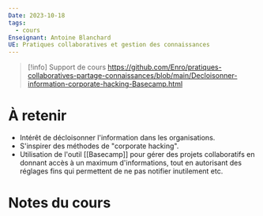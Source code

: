 ```yaml
---
Date: 2023-10-18
tags:
  - cours
Enseignant: Antoine Blanchard
UE: Pratiques collaboratives et gestion des connaissances
---
```

> [!info] Support de cours
> https://github.com/Enro/pratiques-collaboratives-partage-connaissances/blob/main/Decloisonner-information-corporate-hacking-Basecamp.html

# À retenir

- Intérêt de décloisonner l'information dans les organisations. 
- S'inspirer des méthodes de "corporate hacking". 
- Utilisation de l'outil [[Basecamp]] pour gérer des projets collaboratifs en donnant accès à un maximum d'informations, tout en autorisant des réglages fins qui permettent de ne pas notifier inutilement etc.

# Notes du cours 